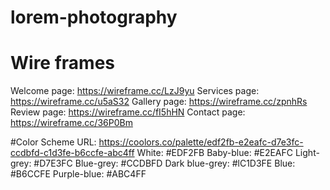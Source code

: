 # lorem-photography

# Wire frames

Welcome page: https://wireframe.cc/LzJ9yu
Services page: https://wireframe.cc/u5aS32
Gallery page: https://wireframe.cc/zpnhRs
Review page: https://wireframe.cc/fI5hHN
Contact page: https://wireframe.cc/36P0Bm

#Color Scheme
URL: https://coolors.co/palette/edf2fb-e2eafc-d7e3fc-ccdbfd-c1d3fe-b6ccfe-abc4ff
White: #EDF2FB
Baby-blue: #E2EAFC
Light-grey: #D7E3FC
Blue-grey: #CCDBFD
Dark blue-grey: #lC1D3FE
Blue: #B6CCFE
Purple-blue: #ABC4FF
